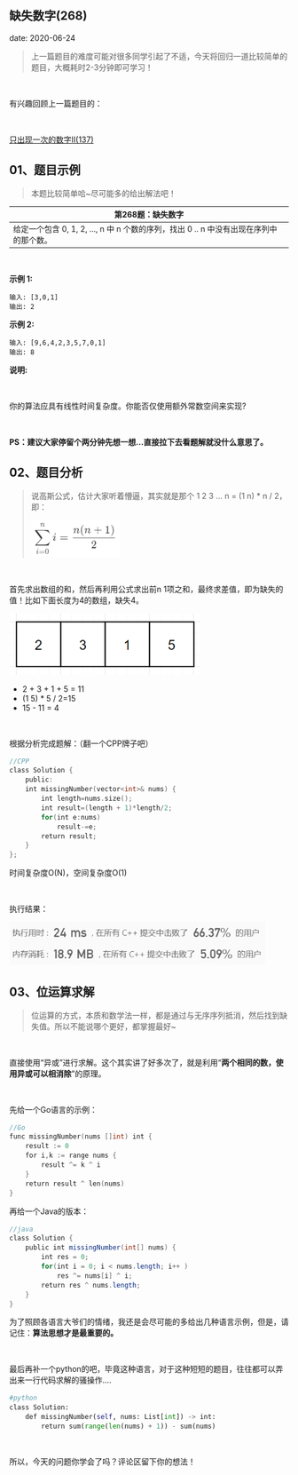  
##	缺失数字(268)
date:	2020-06-24
 

> 上一篇题目的难度可能对很多同学引起了不适，今天将回归一道比较简单的题目，大概耗时2-3分钟即可学习！

<br/>

有兴趣回顾上一篇题目的：

<br/>

 [只出现一次的数字Ⅱ(137)](learning/1.8/805.md) 

## 01、题目示例

> 本题比较简单哈~尽可能多的给出解法吧！

| 第268题：缺失数字                                            |
| ------------------------------------------------------------ |
| 给定一个包含 0, 1, 2, ..., n 中 n 个数的序列，找出 0 .. n 中没有出现在序列中的那个数。 |

<br/>

**示例 1:**

```
输入: [3,0,1]
输出: 2
```

**示例 2:**

```
输入: [9,6,4,2,3,5,7,0,1]
输出: 8
```

**说明:**

 <br/>

你的算法应具有线性时间复杂度。你能否仅使用额外常数空间来实现?

 <br/>

**PS：建议大家停留个两分钟先想一想...直接拉下去看题解就没什么意思了。**

## 02、题目分析

> 说高斯公式，估计大家听着懵逼，其实就是那个  1 2 3 ... n = (1 n) * n / 2，即：
>
> <img src="806/1.jpg" alt="PNG" style="zoom: 80%;" />

 <br/>

首先求出数组的和，然后再利用公式求出前n 1项之和，最终求差值，即为缺失的值！比如下面长度为4的数组，缺失4。

<img src="806/2.jpg" alt="PNG" style="zoom: 80%;" />

- 2 + 3  + 1 + 5 = 11
- (1 5) * 5 / 2=15
- 15 - 11 = 4

 <br/>

根据分析完成题解：（翻一个CPP牌子吧）

```c
//CPP 
class Solution { 
    public:
    int missingNumber(vector<int>& nums) {
        int length=nums.size(); 
        int result=(length + 1)*length/2;
        for(int e:nums) 
            result-=e;
        return result;
    }
};
```

时间复杂度O(N)，空间复杂度O(1)

 <br/>

执行结果：

<img src="806/3.jpg" alt="PNG" style="zoom: 80%;" />

## 03、位运算求解

> 位运算的方式，本质和数学法一样，都是通过与无序序列抵消，然后找到缺失值。所以不能说哪个更好，都掌握最好~

 <br/>

直接使用“异或”进行求解。这个其实讲了好多次了，就是利用“**两个相同的数，使用异或可以相消除**”的原理。

 <br/>

先给一个Go语言的示例：

```go
//Go
func missingNumber(nums []int) int {
    result := 0
    for i,k := range nums {
        result ^= k ^ i
    }
    return result ^ len(nums)
}
```

再给一个Java的版本：

```java
//java
class Solution {
    public int missingNumber(int[] nums) {
        int res = 0;
        for(int i = 0; i < nums.length; i++ )
            res ^= nums[i] ^ i;
        return res ^ nums.length;
    }
}
```

为了照顾各语言大爷们的情绪，我还是会尽可能的多给出几种语言示例，但是，请记住：**算法思想才是最重要的。**

 <br/>

最后再补一个python的吧，毕竟这种语言，对于这种短短的题目，往往都可以弄出来一行代码求解的骚操作....

```python
#python
class Solution:
    def missingNumber(self, nums: List[int]) -> int:
        return sum(range(len(nums) + 1)) - sum(nums)
```

 <br/>

所以，今天的问题你学会了吗？评论区留下你的想法！